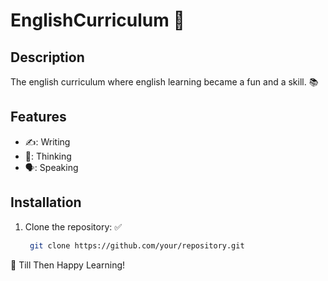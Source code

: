 
# EnglishCurriculum  📖

## Description
The english curriculum where english learning became a fun and a skill. 📚

## Features
- ✍️: Writing 
- 🤔: Thinking 
- 🗣: Speaking


## Installation 
1. Clone the repository: :white_check_mark: 
   ```bash
    git clone https://github.com/your/repository.git

:rocket: Till Then Happy Learning!
